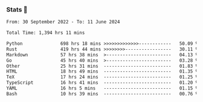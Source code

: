 ### Stats 👋
<!--START_SECTION:waka-->

```txt
From: 30 September 2022 - To: 11 June 2024

Total Time: 1,394 hrs 11 mins

Python              698 hrs 18 mins >>>>>>>>>>>>>------------   50.09 %
Rust                419 hrs 44 mins >>>>>>>>-----------------   30.11 %
Markdown            57 hrs 38 mins  >------------------------   04.13 %
Go                  45 hrs 40 mins  >------------------------   03.28 %
Other               25 hrs 31 mins  -------------------------   01.83 %
HTML                18 hrs 49 mins  -------------------------   01.35 %
TeX                 17 hrs 24 mins  -------------------------   01.25 %
TypeScript          16 hrs 41 mins  -------------------------   01.20 %
YAML                16 hrs 5 mins   -------------------------   01.15 %
Bash                10 hrs 39 mins  -------------------------   00.76 %
```

<!--END_SECTION:waka-->

<!--
**buhaytza2005/buhaytza2005** is a ✨ _special_ ✨ repository because its `README.md` (this file) appears on your GitHub profile.

Here are some ideas to get you started:

- 🔭 I’m currently working on ...
- 🌱 I’m currently learning ...
- 👯 I’m looking to collaborate on ...
- 🤔 I’m looking for help with ...
- 💬 Ask me about ...
- 📫 How to reach me: ...
- 😄 Pronouns: ...
- ⚡ Fun fact: ...
-->


